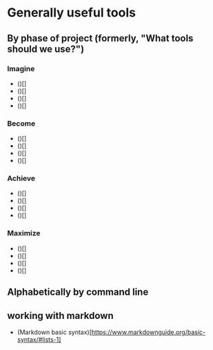 # Generally useful tools
## By phase of project (formerly, "What tools should we use?")
### Imagine
* ()[]
* ()[]
* ()[]
* ()[]

### Become
* ()[]
* ()[]
* ()[]
* ()[]

### Achieve
* ()[]
* ()[]
* ()[]
* ()[]

### Maximize
* ()[]
* ()[]
* ()[]
* ()[]

## Alphabetically by command line

## working with markdown
* (Markdown basic syntax)[https://www.markdownguide.org/basic-syntax/#lists-1]